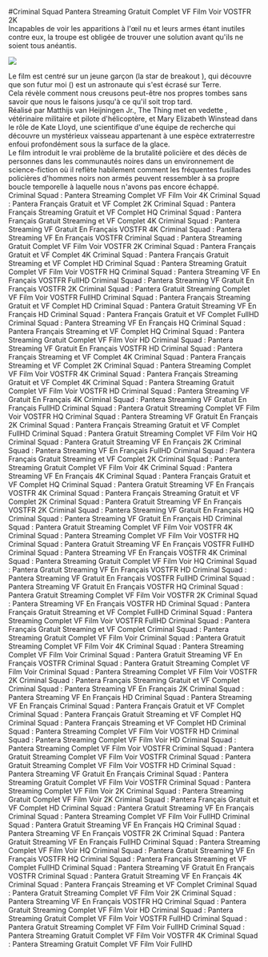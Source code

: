 #Criminal Squad  Pantera Streaming Gratuit Complet VF Film Voir VOSTFR 2K  
Incapables de voir les apparitions à l'œil nu et leurs armes étant inutiles contre eux, la troupe est obligée de trouver une solution avant qu'ils ne soient tous anéantis.  
  
[![](https://i.imgur.com/qSNzIqt.png)](https://movie.rssnews.media/cOzSZfd.php)  
  
Le film est centré sur un jeune garçon (la star de breakout ), qui découvre que son futur moi () est un astronaute qui s'est écrasé sur Terre.  
Cela révèle comment nous creusons peut-être nos propres tombes sans savoir que nous le faisons jusqu'à ce qu'il soit trop tard.  
Réalisé par Matthijs van Heijningen Jr., The Thing met en vedette , vétérinaire militaire et pilote d'hélicoptère, et Mary Elizabeth Winstead dans le rôle de Kate Lloyd, une scientifique d'une équipe de recherche  qui découvre un mystérieux vaisseau appartenant à une espèce extraterrestre enfoui profondément sous la surface de la glace.  
Le film introduit le vrai problème de la brutalité policière et des décès de personnes dans les communautés noires dans un environnement de science-fiction où il reflète habilement comment les fréquentes fusillades policières d'hommes noirs non armés peuvent ressembler à sa propre boucle temporelle à laquelle nous n'avons pas encore échappé.  
Criminal Squad : Pantera Streaming Complet VF Film Voir 4K
Criminal Squad : Pantera Français Gratuit et VF Complet 2K
Criminal Squad : Pantera Français Streaming Gratuit et VF Complet HQ
Criminal Squad : Pantera Français Gratuit Streaming et VF Complet 4K
Criminal Squad : Pantera Streaming VF Gratuit En Français VOSTFR 4K
Criminal Squad : Pantera Streaming VF En Français VOSTFR
Criminal Squad : Pantera Streaming Gratuit Complet VF Film Voir VOSTFR 2K
Criminal Squad : Pantera Français Gratuit et VF Complet 4K
Criminal Squad : Pantera Français Gratuit Streaming et VF Complet HD
Criminal Squad : Pantera Streaming Gratuit Complet VF Film Voir VOSTFR HQ
Criminal Squad : Pantera Streaming VF En Français VOSTFR FullHD
Criminal Squad : Pantera Streaming VF Gratuit En Français VOSTFR 2K
Criminal Squad : Pantera Gratuit Streaming Complet VF Film Voir VOSTFR FullHD
Criminal Squad : Pantera Français Streaming Gratuit et VF Complet HD
Criminal Squad : Pantera Gratuit Streaming VF En Français HD
Criminal Squad : Pantera Français Gratuit et VF Complet FullHD
Criminal Squad : Pantera Streaming VF En Français HQ
Criminal Squad : Pantera Français Streaming et VF Complet HQ
Criminal Squad : Pantera Streaming Gratuit Complet VF Film Voir HD
Criminal Squad : Pantera Streaming VF Gratuit En Français VOSTFR HD
Criminal Squad : Pantera Français Streaming et VF Complet 4K
Criminal Squad : Pantera Français Streaming et VF Complet 2K
Criminal Squad : Pantera Streaming Complet VF Film Voir VOSTFR 4K
Criminal Squad : Pantera Français Streaming Gratuit et VF Complet 4K
Criminal Squad : Pantera Streaming Gratuit Complet VF Film Voir VOSTFR HD
Criminal Squad : Pantera Streaming VF Gratuit En Français 4K
Criminal Squad : Pantera Streaming VF Gratuit En Français FullHD
Criminal Squad : Pantera Gratuit Streaming Complet VF Film Voir VOSTFR HQ
Criminal Squad : Pantera Streaming VF Gratuit En Français 2K
Criminal Squad : Pantera Français Streaming Gratuit et VF Complet FullHD
Criminal Squad : Pantera Gratuit Streaming Complet VF Film Voir HQ
Criminal Squad : Pantera Gratuit Streaming VF En Français 2K
Criminal Squad : Pantera Streaming VF En Français FullHD
Criminal Squad : Pantera Français Gratuit Streaming et VF Complet 2K
Criminal Squad : Pantera Streaming Gratuit Complet VF Film Voir 4K
Criminal Squad : Pantera Streaming VF En Français 4K
Criminal Squad : Pantera Français Gratuit et VF Complet HQ
Criminal Squad : Pantera Gratuit Streaming VF En Français VOSTFR 4K
Criminal Squad : Pantera Français Streaming Gratuit et VF Complet 2K
Criminal Squad : Pantera Gratuit Streaming VF En Français VOSTFR 2K
Criminal Squad : Pantera Streaming VF Gratuit En Français HQ
Criminal Squad : Pantera Streaming VF Gratuit En Français HD
Criminal Squad : Pantera Gratuit Streaming Complet VF Film Voir VOSTFR 4K
Criminal Squad : Pantera Streaming Complet VF Film Voir VOSTFR HQ
Criminal Squad : Pantera Gratuit Streaming VF En Français VOSTFR FullHD
Criminal Squad : Pantera Streaming VF En Français VOSTFR 4K
Criminal Squad : Pantera Streaming Gratuit Complet VF Film Voir HQ
Criminal Squad : Pantera Gratuit Streaming VF En Français VOSTFR HD
Criminal Squad : Pantera Streaming VF Gratuit En Français VOSTFR FullHD
Criminal Squad : Pantera Streaming VF Gratuit En Français VOSTFR HQ
Criminal Squad : Pantera Gratuit Streaming Complet VF Film Voir VOSTFR 2K
Criminal Squad : Pantera Streaming VF En Français VOSTFR HD
Criminal Squad : Pantera Français Gratuit Streaming et VF Complet FullHD
Criminal Squad : Pantera Streaming Complet VF Film Voir VOSTFR FullHD
Criminal Squad : Pantera Français Gratuit Streaming et VF Complet
Criminal Squad : Pantera Streaming Gratuit Complet VF Film Voir
Criminal Squad : Pantera Gratuit Streaming Complet VF Film Voir 4K
Criminal Squad : Pantera Streaming Complet VF Film Voir
Criminal Squad : Pantera Gratuit Streaming VF En Français VOSTFR
Criminal Squad : Pantera Gratuit Streaming Complet VF Film Voir
Criminal Squad : Pantera Streaming Complet VF Film Voir VOSTFR 2K
Criminal Squad : Pantera Français Streaming Gratuit et VF Complet
Criminal Squad : Pantera Streaming VF En Français 2K
Criminal Squad : Pantera Streaming VF En Français HD
Criminal Squad : Pantera Streaming VF En Français
Criminal Squad : Pantera Français Gratuit et VF Complet
Criminal Squad : Pantera Français Gratuit Streaming et VF Complet HQ
Criminal Squad : Pantera Français Streaming et VF Complet HD
Criminal Squad : Pantera Streaming Complet VF Film Voir VOSTFR HD
Criminal Squad : Pantera Streaming Complet VF Film Voir HD
Criminal Squad : Pantera Streaming Complet VF Film Voir VOSTFR
Criminal Squad : Pantera Gratuit Streaming Complet VF Film Voir VOSTFR
Criminal Squad : Pantera Gratuit Streaming Complet VF Film Voir VOSTFR HD
Criminal Squad : Pantera Streaming VF Gratuit En Français
Criminal Squad : Pantera Streaming Gratuit Complet VF Film Voir VOSTFR
Criminal Squad : Pantera Streaming Complet VF Film Voir 2K
Criminal Squad : Pantera Streaming Gratuit Complet VF Film Voir 2K
Criminal Squad : Pantera Français Gratuit et VF Complet HD
Criminal Squad : Pantera Gratuit Streaming VF En Français
Criminal Squad : Pantera Streaming Complet VF Film Voir FullHD
Criminal Squad : Pantera Gratuit Streaming VF En Français HQ
Criminal Squad : Pantera Streaming VF En Français VOSTFR 2K
Criminal Squad : Pantera Gratuit Streaming VF En Français FullHD
Criminal Squad : Pantera Streaming Complet VF Film Voir HQ
Criminal Squad : Pantera Gratuit Streaming VF En Français VOSTFR HQ
Criminal Squad : Pantera Français Streaming et VF Complet FullHD
Criminal Squad : Pantera Streaming VF Gratuit En Français VOSTFR
Criminal Squad : Pantera Gratuit Streaming VF En Français 4K
Criminal Squad : Pantera Français Streaming et VF Complet
Criminal Squad : Pantera Gratuit Streaming Complet VF Film Voir 2K
Criminal Squad : Pantera Streaming VF En Français VOSTFR HQ
Criminal Squad : Pantera Gratuit Streaming Complet VF Film Voir HD
Criminal Squad : Pantera Streaming Gratuit Complet VF Film Voir VOSTFR FullHD
Criminal Squad : Pantera Gratuit Streaming Complet VF Film Voir FullHD
Criminal Squad : Pantera Streaming Gratuit Complet VF Film Voir VOSTFR 4K
Criminal Squad : Pantera Streaming Gratuit Complet VF Film Voir FullHD